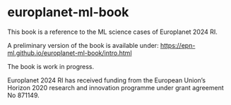# europlanet-ml-book
This book is a reference to the ML science cases of Europlanet 2024 RI.

A preliminary version of the book is available under: https://epn-ml.github.io/europlanet-ml-book/intro.html

The book is work in progress.

Europlanet 2024 RI has received funding from the European Union’s Horizon 2020 research and innovation programme under grant agreement No 871149.
